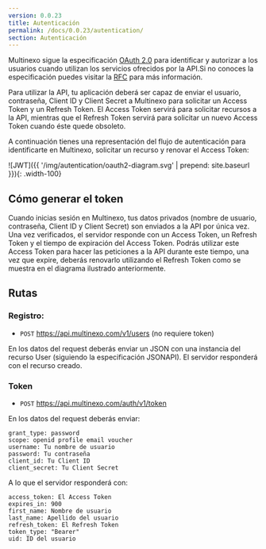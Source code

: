 ```yaml
---
version: 0.0.23
title: Autenticación
permalink: /docs/0.0.23/autentication/
section: Autenticación
---
```


Multinexo sigue la especificación <a href="https://oauth.net/2/" target="\_blank">OAuth 2.0</a> para identificar y autorizar a los usuarios cuando utilizan los servicios 
ofrecidos por la API.Si no conoces la especificación puedes visitar la 
<a href="https://tools.ietf.org/html/rfc6749" target="\_blank">RFC</a> para más información.

Para utilizar la API, tu aplicación deberá ser capaz de enviar el usuario, contraseña, Client ID y Client Secret a 
Multinexo para solicitar un Access Token y un Refresh Token. El Access Token servirá para solicitar recursos a la API, 
mientras que el Refresh Token servirá para solicitar un nuevo Access Token cuando éste quede obsoleto.

A continuación tienes una representación del flujo de autenticación para identificarte en Multinexo, solicitar un 
recurso y renovar el Access Token:

![JWT]({{ '/img/autentication/oauth2-diagram.svg' | prepend: site.baseurl }}){: .width-100}

## Cómo generar el token

Cuando inicias sesión en Multinexo, tus datos privados (nombre de usuario, contraseña, Client ID y Client Secret) son 
enviados a la API por única vez. Una vez verificados, el servidor responde con un Access Token, un Refresh Token y el 
tiempo de expiración del Access Token. Podrás utilizar este Access Token para hacer las peticiones a la API durante 
este tiempo, una vez que expire, deberás renovarlo utilizando el Refresh Token como se muestra en el diagrama ilustrado 
anteriormente.

## Rutas

### Registro:

- `POST` https://api.multinexo.com/v1/users (no requiere token)

En los datos del request deberás enviar un JSON con una instancia del recurso User (siguiendo la especificación 
JSONAPI). El servidor responderá con el recurso creado.

### Token

- `POST` https://api.multinexo.com/auth/v1/token

En los datos del request deberás enviar:

```
grant_type: password
scope: openid profile email voucher
username: Tu nombre de usuario
password: Tu contraseña
client_id: Tu Client ID
client_secret: Tu Client Secret
```

A lo que el servidor responderá con:

```
access_token: El Access Token
expires_in: 900
first_name: Nombre de usuario
last_name: Apellido del usuario
refresh_token: El Refresh Token
token_type: "Bearer"
uid: ID del usuario
```
